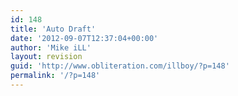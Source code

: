 ```yaml
---
id: 148
title: 'Auto Draft'
date: '2012-09-07T12:37:04+00:00'
author: 'Mike iLL'
layout: revision
guid: 'http://www.obliteration.com/illboy/?p=148'
permalink: '/?p=148'
---
```


